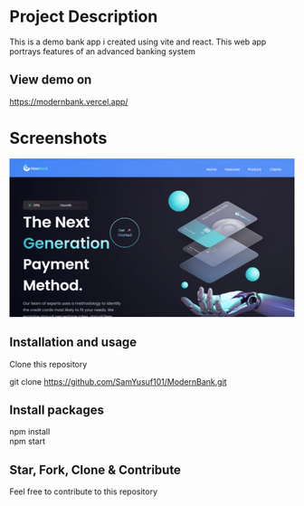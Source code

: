 # Project Description

This is a demo bank app i created using vite and react. This web app portrays features of an advanced banking system

## View demo on

https://modernbank.vercel.app/

# Screenshots
![modernBank](public/hoobank.png)




## Installation and usage

Clone this repository

git clone https://github.com/SamYusuf101/ModernBank.git

## Install packages

npm install\
npm start

## Star, Fork, Clone & Contribute

Feel free to contribute to this repository
